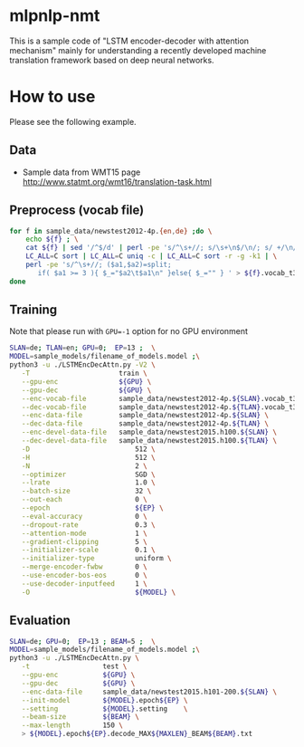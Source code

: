 # mlpnlp-nmt
This is a sample code of "LSTM encoder-decoder with attention mechanism" mainly for understanding a recently developed machine translation framework based on deep neural networks.

# How to use
Please see the following example.

## Data 
* Sample data from WMT15 page http://www.statmt.org/wmt16/translation-task.html

## Preprocess (vocab file)
```bash
for f in sample_data/newstest2012-4p.{en,de} ;do \
    echo ${f} ; \
    cat ${f} | sed '/^$/d' | perl -pe 's/^\s+//; s/\s+\n$/\n/; s/ +/\n/g'  | \
    LC_ALL=C sort | LC_ALL=C uniq -c | LC_ALL=C sort -r -g -k1 | \
    perl -pe 's/^\s+//; ($a1,$a2)=split;
       if( $a1 >= 3 ){ $_="$a2\t$a1\n" }else{ $_="" } ' > ${f}.vocab_t3_tab ;\
done
```
## Training 
Note that please run with ``GPU=-1`` option for no GPU environment
```bash
SLAN=de; TLAN=en; GPU=0;  EP=13 ;  \
MODEL=sample_models/filename_of_models.model ;\
python3 -u ./LSTMEncDecAttn.py -V2 \
   -T                      train \
   --gpu-enc               ${GPU} \
   --gpu-dec               ${GPU} \
   --enc-vocab-file        sample_data/newstest2012-4p.${SLAN}.vocab_t3_tab \
   --dec-vocab-file        sample_data/newstest2012-4p.${TLAN}.vocab_t3_tab \
   --enc-data-file         sample_data/newstest2012-4p.${SLAN} \
   --dec-data-file         sample_data/newstest2012-4p.${TLAN} \
   --enc-devel-data-file   sample_data/newstest2015.h100.${SLAN} \
   --dec-devel-data-file   sample_data/newstest2015.h100.${TLAN} \
   -D                          512 \
   -H                          512 \
   -N                          2 \
   --optimizer                 SGD \
   --lrate                     1.0 \
   --batch-size                32 \
   --out-each                  0 \
   --epoch                     ${EP} \
   --eval-accuracy             0 \
   --dropout-rate              0.3 \
   --attention-mode            1 \
   --gradient-clipping         5 \
   --initializer-scale         0.1 \
   --initializer-type          uniform \
   --merge-encoder-fwbw        0 \
   --use-encoder-bos-eos       0 \
   --use-decoder-inputfeed     1 \
   -O                          ${MODEL} \
```

## Evaluation
```bash
SLAN=de; GPU=0;  EP=13 ; BEAM=5 ;  \
MODEL=sample_models/filename_of_models.model ;\
python3 -u ./LSTMEncDecAttn.py \
   -t                  test \
   --gpu-enc           ${GPU} \
   --gpu-dec           ${GPU} \
   --enc-data-file     sample_data/newstest2015.h101-200.${SLAN} \
   --init-model        ${MODEL}.epoch${EP} \
   --setting           ${MODEL}.setting    \
   --beam-size         ${BEAM} \
   --max-length        150 \
   > ${MODEL}.epoch${EP}.decode_MAX${MAXLEN}_BEAM${BEAM}.txt
```
